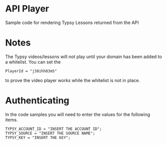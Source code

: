 # API Player
Sample code for rendering Typsy Lessons returned from the API

# Notes
The Typsy videos/lessons will not play until your domain has been added to a whitelist. You can set the 
```
PlayerId = "j38ihh83m5"
````
to prove the video player works while the whitelist is not in place.

# Authenticating
In the code samples you will need to enter the values for the following items.
```
TYPSY_ACCOUNT_ID = "INSERT THE ACCOUNT ID";
TYPSY_SOURCE = "INSERT THE SOURCE NAME";
TYPSY_KEY = "INSERT THE KEY";
```
